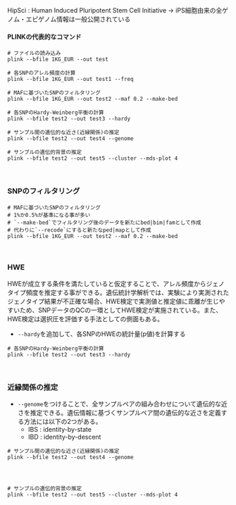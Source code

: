 HipSci : Human Induced Pluripotent Stem Cell Initiative
→ iPS細胞由来の全ゲノム・エピゲノム情報は一般公開されている

#### PLINKの代表的なコマンド

```
# ファイルの読み込み
plink --bfile 1KG_EUR --out test

# 各SNPのアレル頻度の計算
plink --bfile 1KG_EUR --out test1 --freq

# MAFに基づいたSNPのフィルタリング
plink --bfile 1KG_EUR --out test2 --maf 0.2 --make-bed

# 各SNPのHardy-Weinberg平衡の計算
plink --bfile test2 --out test3 --hardy

# サンプル間の遺伝的な近さ(近縁関係)の推定
plink --bfile test2 --out test4 --genome

# サンプルの遺伝的背景の推定
plink --bfile test2 --out test5 --cluster --mds-plot 4
```

<br>

### SNPのフィルタリング
```
# MAFに基づいたSNPのフィルタリング
# 1%か0.5%が基準になる事が多い
# `--make-bed`でフィルタリング後のデータを新たにbed|bim|famとして作成
# 代わりに`--recode`にすると新たなped|mapとして作成
plink --bfile 1KG_EUR --out test2 --maf 0.2 --make-bed
```

<br>

### HWE

HWEが成立する条件を満たしていると仮定することで、アレル頻度からジェノタイプ頻度を推定する事ができる。遺伝統計学解析では、実験により実測されたジェノタイプ結果が不正確な場合、HWE検定で実測値と推定値に乖離が生じやすいため、SNPデータのQCの一環としてHWE検定が実施されている。また、HWE検定は選択圧を評価する手法としての側面もある。

- `--hardy`を追加して、各SNPのHWEの統計量(p値)を計算する
```
# 各SNPのHardy-Weinberg平衡の計算
plink --bfile test2 --out test3 --hardy
```

<br>

### 近縁関係の推定

- `--genome`をつけることで、全サンプルペアの組み合わせについて遺伝的な近さを推定できる。遺伝情報に基づくサンプルペア間の遺伝的な近さを定義する方法には以下の2つがある。
  - IBS : identity-by-state
  - IBD : identity-by-descent

```
# サンプル間の遺伝的な近さ(近縁関係)の推定
plink --bfile test2 --out test4 --genome
```

<br>

### 

```
# サンプルの遺伝的背景の推定
plink --bfile test2 --out test5 --cluster --mds-plot 4
```
